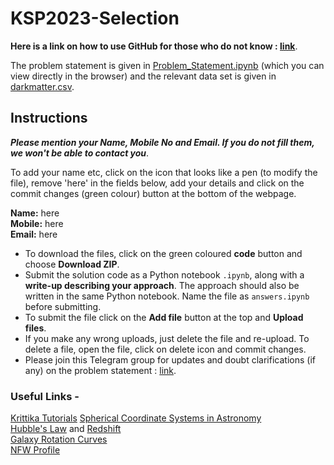 # KSP2023-Selection

**Here is a link on how to use GitHub for those who do not know : [link](https://www.youtube.com/watch?v=xmK1Q5uzH4w)**.

The problem statement is given in [Problem_Statement.ipynb](Problem_Statement.ipynb) (which you can view directly in the browser) and the relevant data set is given in [darkmatter.csv](darkmatter.csv). <br>

## Instructions
***Please mention your Name, Mobile No and Email. If you do not fill them, we won't be able to contact you***. 

To add your name etc, click on the icon that looks like a pen (to modify the file), remove 'here' in the fields below, add your details and click on the commit changes (green colour) button at the bottom of the webpage.

**Name:** here    <br>
**Mobile:** here  <br>
**Email:**  here  <br>

* To download the files, click on the green coloured **code** button and choose **Download ZIP**. 
* Submit the solution code as a Python notebook ```.ipynb```, along with a **write-up describing your approach**. The approach should also be written in the same Python notebook. Name the file as ```answers.ipynb``` before submitting.
* To submit the file click on the **Add file** button at the top and **Upload files**.
* If you make any wrong uploads, just delete the file and re-upload. To delete a file, open the file, click on delete icon and commit changes.
* Please join this Telegram group for updates and doubt clarifications (if any) on the problem statement :  [link](https://t.me/+f7lIIvQdRKo3ZDY1).



### Useful Links - 
[Krittika Tutorials](https://github.com/krittikaiitb/tutorials/)
[Spherical Coordinate Systems in Astronomy](https://en.wikipedia.org/wiki/Equatorial_coordinate_system#Spherical_coordinates)  
[Hubble's Law](https://en.wikipedia.org/wiki/Hubble%27s_law) and [Redshift](https://en.wikipedia.org/wiki/Redshift)  
[Galaxy Rotation Curves](https://en.wikipedia.org/wiki/Galaxy_rotation_curve)  
[NFW Profile](https://en.wikipedia.org/wiki/Navarro%E2%80%93Frenk%E2%80%93White_profile)<br>
